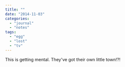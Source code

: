 ```yaml
---
title: ""
date: "2014-11-03"
categories: 
  - "journal"
  - "notes"
tags: 
  - "egg"
  - "lost"
  - "tv"
---
```


This is getting mental. They've got their own little town!?!
